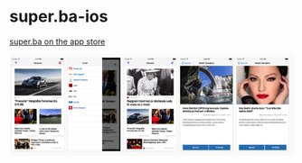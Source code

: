 # super.ba-ios

[super.ba on the app store](https://itunes.apple.com/us/app/super-ba/id1253049401?ls=1&mt=8)

![Screenshot](https://raw.githubusercontent.com/aarsla/super.ba-ios/master/super/screenshot.png)
